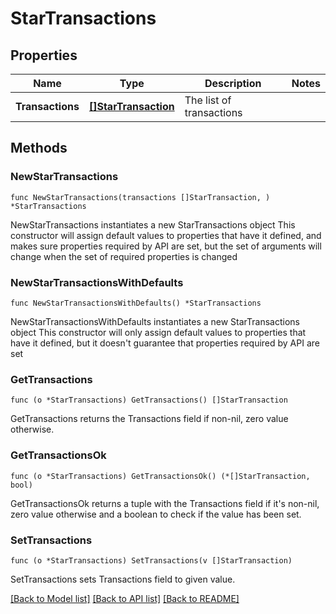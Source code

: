 # StarTransactions

## Properties

Name | Type | Description | Notes
------------ | ------------- | ------------- | -------------
**Transactions** | [**[]StarTransaction**](StarTransaction.md) | The list of transactions | 

## Methods

### NewStarTransactions

`func NewStarTransactions(transactions []StarTransaction, ) *StarTransactions`

NewStarTransactions instantiates a new StarTransactions object
This constructor will assign default values to properties that have it defined,
and makes sure properties required by API are set, but the set of arguments
will change when the set of required properties is changed

### NewStarTransactionsWithDefaults

`func NewStarTransactionsWithDefaults() *StarTransactions`

NewStarTransactionsWithDefaults instantiates a new StarTransactions object
This constructor will only assign default values to properties that have it defined,
but it doesn't guarantee that properties required by API are set

### GetTransactions

`func (o *StarTransactions) GetTransactions() []StarTransaction`

GetTransactions returns the Transactions field if non-nil, zero value otherwise.

### GetTransactionsOk

`func (o *StarTransactions) GetTransactionsOk() (*[]StarTransaction, bool)`

GetTransactionsOk returns a tuple with the Transactions field if it's non-nil, zero value otherwise
and a boolean to check if the value has been set.

### SetTransactions

`func (o *StarTransactions) SetTransactions(v []StarTransaction)`

SetTransactions sets Transactions field to given value.



[[Back to Model list]](../README.md#documentation-for-models) [[Back to API list]](../README.md#documentation-for-api-endpoints) [[Back to README]](../README.md)


